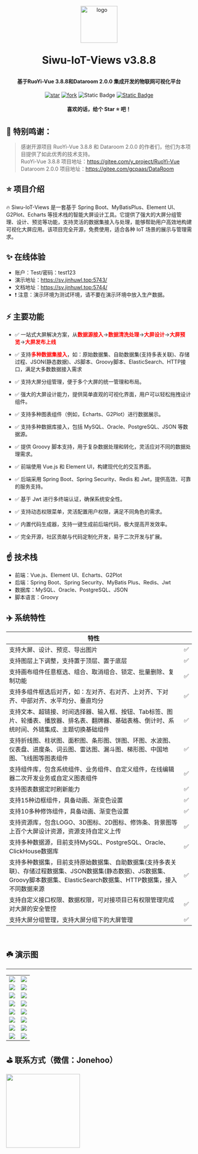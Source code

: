<p align="center">
	<img alt="logo" src="https://oss.jinhuwl.top/swiot/logo.png" width="100" />
</p>
<h1 align="center" style="margin: 30px 0 30px; font-weight: bold;">Siwu-IoT-Views v3.8.8</h1>
<h4 align="center">基于RuoYi-Vue 3.8.8和Dataroom 2.0.0 集成开发的物联网可视化平台</h4>

<p align="center">
	<a  href='https://gitee.com/jonehoo/Siwu-IoT-Views/stargazers'><img src='https://gitee.com/jonehoo/Siwu-IoT-Views/badge/star.svg?theme=dark' alt='star'></img></a>
	<a  href='https://gitee.com/jonehoo/Siwu-IoT-Views/members'><img src='https://gitee.com/jonehoo/Siwu-IoT-Views/badge/fork.svg?theme=dark' alt='fork'></img></a>
    <img alt="Static Badge" src="https://img.shields.io/badge/license%20-%20Apache2.0%20-red?color=%230e80c1">
    <a href="https://sv.jinhuwl.top:5743"><img alt="Static Badge" src="https://img.shields.io/badge/%E9%A2%84%E8%A7%88%20-%20%E6%BC%94%E7%A4%BA%E7%8E%AF%E5%A2%83%20-red?color=%2322b130"></a>
</p>
<h4 align="center"> 喜欢的话，给个 Star ⭐️ 吧！</h4>

## 🎉 特别鸣谢：
> 感谢开源项目 RuoYi-Vue 3.8.8 和 Dataroom 2.0.0 的作者们，他们为本项目提供了如此优秀的技术支持。  
> RuoYi-Vue 3.8.8 项目地址：https://gitee.com/y_project/RuoYi-Vue  
> Dataroom 2.0.0  项目地址：https://gitee.com/gcpaas/DataRoom



## ⭐️ 项目介绍

🔥 Siwu-IoT-Views 是一套基于 Spring Boot、MyBatisPlus、Element UI、G2Plot、Echarts 等技术栈的智能大屏设计工具。它提供了强大的大屏分组管理、设计、预览等功能，支持灵活的数据集接入与处理，能够帮助用户高效地构建可视化大屏应用。该项目完全开源，免费使用，适合各种 IoT 场景的展示与管理需求。

## ✨ 在线体验

- 账户：Test/密码：test123  
- 演示地址：https://sv.jinhuwl.top:5743/  
- 文档地址：https://sv.jinhuwl.top:5744/  
- ❗ 注意：演示环境为测试环境，请不要在演示环境中放入生产数据。

##  ⚡ 主要功能
* ✅ 一站式大屏解决方案，从<span style='color:red'>**数据源接入**</span>-><span style='color:red'>**数据清洗处理**</span>-><span style='color:red'>**大屏设计**</span>-><span style='color:red'>**大屏预览**</span>-><span style='color:red'>**大屏发布上线**</span><br/>
* ✅ 支持<span style='color:red'>**多种数据集接入**</span>，如：原始数据集、自助数据集(支持多表关联)、存储过程、JSON(静态数据)、JS脚本、Groovy脚本、ElasticSearch、HTTP接口，满足大多数数据接入需求<br/>
* ✅ 支持大屏分组管理，便于多个大屏的统一管理和布局。
* ✅ 强大的大屏设计能力，提供简单直观的可视化界面，用户可以轻松拖拽设计组件。
* ✅ 支持多种图表组件（例如，Echarts、G2Plot）进行数据展示。


* ✅ 支持多种数据库接入，包括 MySQL、Oracle、PostgreSQL、JSON 等数据源。
* ✅ 提供 Groovy 脚本支持，用于复杂数据处理和转化，灵活应对不同的数据处理需求。

* ✅ 前端使用 Vue.js 和 Element UI，构建现代化的交互界面。
* ✅ 后端采用 Spring Boot、Spring Security、Redis 和 Jwt，提供高效、可靠的服务支持。

* ✅ 基于 Jwt 进行多终端认证，确保系统安全性。
* ✅ 支持动态权限菜单，灵活配置用户权限，满足不同角色的需求。


* ✅ 内置代码生成器，支持一键生成前后端代码，极大提高开发效率。
* ✅ 完全开源，社区贡献与代码定制化开发，易于二次开发与扩展。
##  ☝️ 技术栈
* 前端：Vue.js、Element UI、Echarts、G2Plot
* 后端：Spring Boot、Spring Security、MyBatis Plus、Redis、Jwt
* 数据库：MySQL、Oracle、PostgreSQL、JSON
* 脚本语言：Groovy

##  ‍✈️ 系统特性

| 特性                                                         | |
| --- | :-- |
| 支持大屏、设计、预览、导出图片                     | ✅        |
| 支持图层上下调整，支持置于顶层、置于底层                     | ✅    |
| 支持画布组件任意框选、组合、取消组合、锁定、批量删除、复制功能 | ✅    |
| 支持多组件框选后对齐，如：左对齐、右对齐、上对齐、下对齐、中部对齐、水平均分、垂直均分 | ✅ |
| 支持文本、超链接、时间选择器、输入框、按钮、Tab标签、图片、轮播表、播放器、排名表、翻牌器、基础表格、倒计时、系统时间、外链集成、主题切换基础组件 | ✅    |
| 支持折线图、柱状图、面积图、条形图、饼图、环图、水波图、仪表盘、进度条、词云图、雷达图、漏斗图、梯形图、中国地图、飞线图等图表组件 | ✅    |
| 支持组件库，包含系统组件、业务组件、自定义组件，在线编辑器二次开发业务或自定义图表组件 | ✅ |
| 支持图表数据定时刷新能力 | ✅ |
| 支持15种边框组件，具备动画、渐变色设置                     | ✅    |
| 支持10多种修饰组件，具备动画、渐变色设置                     | ✅    |
| 支持资源库，包含LOGO、3D图标、2D图标、修饰条、背景图等上百个大屏设计资源，资源支持自定义上传 | ✅    |
| 支持多种数据源，目前支持MySQL、PostgreSQL、Oracle、ClickHouse数据库 | ✅    |
| 支持多种数据集，目前支持原始数据集、自助数据集(支持多表关联)、存储过程数据集、JSON数据集(静态数据)、JS数据集、Groovy脚本数据集、ElasticSearch数据集、HTTP数据集，接入不同数据来源 | ✅    |
| 支持自定义接口权限、数据权限，可对接项目已有权限管理完成对大屏的安全管控 | ✅    |
| 支持大屏分组管理，支持大屏分组下的大屏管理                     | ✅    |

<br/>


## ☘️ 演示图

---

<table>
    <tr>
        <td><img src="https://vip.123pan.cn/1842051082/yk6baz03t0l000d5qauzeldo683flpt3DIYxDqayDIa1Dpx0Dday.png"/></td>
        <td><img src="https://vip.123pan.cn/1842051082/ymjew503t0n000d5qavf4pos09ykumoiDIYxDqayDIa1Dpx0Dday.png"/></td>
    </tr>
    <tr>
        <td><img src="https://vip.123pan.cn/1842051082/yk6baz03t0n000d5qav0d8gae0yobighDIYxDqayDIa1Dpx0Dday.pngg"/></td>
        <td><img src="https://vip.123pan.cn/1842051082/yk6baz03t0n000d5qav0d8gaviyoc72bDIYxDqayDIa1Dpx0Dday.png"/></td>
    </tr>
    <tr>
        <td><img src="https://vip.123pan.cn/1842051082/yk6baz03t0m000d5qauzx43fouj1z4maDIYxDqayDIa1Dpx0Dday.png"/></td>
        <td><img src="https://vip.123pan.cn/1842051082/yk6baz03t0l000d5qauzeldnot3fkvn8DIYxDqayDIa1Dpx0Dday.png"/></td>
    </tr>
	<tr>
        <td><img src="https://vip.123pan.cn/1842051082/yk6baz03t0m000d5qauzx43f7aj1y47oDIYxDqayDIa1Dpx0Dday.png"/></td>
        <td><img src="https://vip.123pan.cn/1842051082/ymjew503t0m000d5qavemkavgniyhwt4DIYxDqayDIa1Dpx0Dday.png"/></td>
    </tr>	 
    <tr>
        <td><img src="https://vip.123pan.cn/1842051082/yk6baz03t0l000d5qauzeldn443fjbjbDIYxDqayDIa1Dpx0Dday.png"/></td>
        <td><img src="https://vip.123pan.cn/1842051082/yk6baz03t0m000d5qauzx43e8qj1w60nDIYxDqayDIa1Dpx0Dday.png"/></td>
    </tr>
	<tr>
        <td><img src="https://vip.123pan.cn/1842051082/ymjew503t0l000d5qave6pc0yx3c367lDIYxDqayDIa1Dpx0Dday.png"/></td>
        <td><img src="https://vip.123pan.cn/1842051082/yk6baz03t0n000d5qav0d8g9wwyoa6m9DIYxDqayDIa1Dpx0Dday.png"/></td>
    </tr>
	<tr>
        <td><img src="https://vip.123pan.cn/1842051082/yk6baz03t0m000d5qauzx43eq6j1x43jDIYxDqayDIa1Dpx0Dday.pngg"/></td>
        <td><img src="https://vip.123pan.cn/1842051082/ymjew503t0n000d5qavf4porityktdzoDIYxDqayDIa1Dpx0Dday.png"/></td>
    </tr>
    <tr>
        <td><img src="https://vip.123pan.cn/1842051082/ymjew503t0l000d5qave6pc1fp3c4t13DIYxDqayDIa1Dpx0Dday.png"/></td>
        <td><img src="https://vip.123pan.cn/1842051082/ymjew503t0m000d5qavemkauz4iygphsDIYxDqayDIa1Dpx0Dday.png"/></td>
    </tr>
</table>


## ⛳️ 联系方式（微信：Jonehoo）

<img width="200px" src="https://vip.123pan.cn/1842051082/ymjew503t0n000d5qavf4poshaykvoo2DIYxDqayDIa1Dpx0Dday.jpg"/>